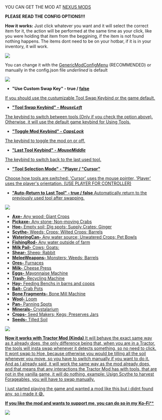 YOU CAN GET THE MOD AT [NEXUS MODS](https://www.nexusmods.com/stardewvalley/mods/21050)

**PLEASE READ THE CONFIG OPTIONS!!!**

**How it works:** Just click whatever you want and it will select the correct item for it, the action will be performed at the same time as your click, like you were holding that item from the beggining, if the item is not found nothing happens. The items  dont need to be on your hotbar, if it is in your inventory, it will work.



![](https://i.imgur.com/ygbWCD1.png)

﻿You can change it with the [GenericModConfigMenu](https://www.nexusmods.com/stardewvalley/mods/5098)﻿ (RECOMMENDED) or manually in the config.json file
_underlined_ is default

![](https://i.imgur.com/YiGdsBw.png)
- **"Use Custom Swap Key" - true / <u>false<u>**

If you should use the custumizable Tool Swap Keybind or the game default.
- **"Tool Swap Keybind" - _*MouseLeft*_** 

The keybind to switch between tools (Only if you check the option above). Otherwise, it will use the default game keybind for Using Tools.
- **"Toggle Mod Keybind" - *_CapsLock_***

The keybind to toggle the mod on or off.

- **"Last Tool Keybind" -** *_**MouseMiddle**_*

The keybind to switch back to the last used tool.
- **"Tool Selection Mode" -  "Player / <u>"Cursor"<u>**

Choose how tools are switched: 'Cursor' uses the mouse pointer, 'Player' uses the player's orientation. (USE PLAYER FOR CONTROLLER)
- **"Auto-Return to Last Tool" - true / <u>false<u>**
Automatically return to the previously used tool after swapping.

![](https://i.imgur.com/IJ4MG2X.png)


- **Axe-** Any wood; Giant Crops
- **Pickaxe-**  Any stone; Non-moving Crabs
- **Hoe-** Empty soil; Dig spots; Supply Crates; Ginger
- **Scythe-** Weeds; Crops; Wilted Crops; Barrels
- **WateringCan-** Any water source; Unwatered Crops; Pet Bowls
- **FishingRod-** Any water outside of farm
- **Milk Pail-** Cows; Goats;
- **Shear-** Sheep; Rabbit
- **MeleeWeapons-** Monsters; Weeds; Barrels
- **Ores-** Furnaces
- **Milk-** Cheese Press
- **Eggs-** Mayonnaise Machine
- **Trash-** Recycling Machine
- **Hay-** Feeding Benchs in barns and coops
- **Bait-** Crab Pots
- **Bone Fragments-** Bone Mill Machine
- **Wool-** Loom
- **Pan-** Panning Spots
- **Minerals-** Crystalarium
- **Crops-** Seed Makers; Kegs; Preserves Jars
- **Seeds-** Tilled Soil




![](https://i.imgur.com/bosQb0J.png)

**Now it works with Tractor Mod (Kinda)**
   ﻿It will behave the exact same way as it already does, the only difference being that, when you are in a Tractor, the tools will insta swap whenever it detects something, so no need to click.
   ﻿It wont swap to Hoe, because otherwise you would be tilling all the soil whenever you move, so you have to switch manually if you want to do it.
   ﻿And as I already said, it will work the same way as the mod already does, and that means that any interactions the Tractor Mod has with tools, that are not in the vanilla game, it will do nothing, example: Usign Scythe to harvest Forageables, you will have to swap manually.

I just started playing the game and wanted a mod like this but i didnt found any, so i made it 😅.

**If you like the mod and wants to support me, you can do so in my** [**Ko-Fi**](https://ko-fi.com/trapyy)**

![](https://i.imgur.com/bosQb0J.png)

